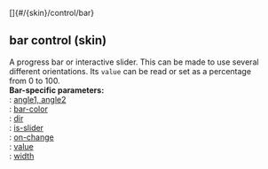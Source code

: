 []{#/{skin}/control/bar}    
## bar control (skin)    
A progress bar or interactive slider. This can be made to use several    
different orientations. Its `value` can be read or set as a percentage    
from 0 to 100.    
**Bar-specific parameters:**    
:   [angle1, angle2](/ref/%7Bskin%7D/param/angle)    
:   [bar-color](/ref/%7Bskin%7D/param/bar-color)    
:   [dir](/ref/%7Bskin%7D/param/dir)    
:   [is-slider](/ref/%7Bskin%7D/param/is-slider)    
:   [on-change](/ref/%7Bskin%7D/param/bar-color)    
:   [value](/ref/%7Bskin%7D/param/value)    
:   [width](/ref/%7Bskin%7D/param/width)  